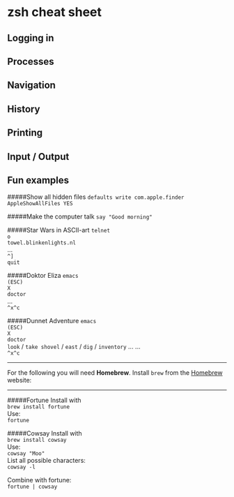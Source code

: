 # zsh cheat sheet

## Logging in

## Processes

## Navigation

## History

## Printing


## Input / Output

## Fun examples

#####Show all hidden files
`defaults write com.apple.finder AppleShowAllFiles YES`

#####Make the computer talk
`say "Good morning"`

#####Star Wars in ASCII-art
`telnet`  
`o`  
`towel.blinkenlights.nl`  
...  
`^]`  
`quit`

#####Doktor Eliza
`emacs`  
`(ESC)`  
`X`  
`doctor`  
...  
`^x^c`  

#####Dunnet Adventure
`emacs`  
`(ESC)`  
`X`  
`doctor`  
`look` / `take shovel` / `east` / `dig` / `inventory` ...
...  
`^x^c`  

----

For the following you will need **Homebrew**. Install `brew` from the [Homebrew](http://brew.sh/index.html) website: 

----

#####Fortune
Install with  
`brew install fortune`  
Use:  
`fortune`

#####Cowsay
Install with  
`brew install cowsay`  
Use:  
`cowsay "Moo"`  
List all possible characters:  
`cowsay -l`  

Combine with fortune:  
`fortune | cowsay`